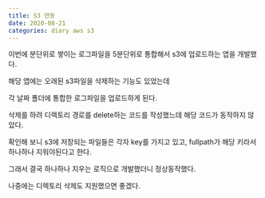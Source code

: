 ```yaml
---
title: S3 연동
date: 2020-08-21
categories: diary aws s3
---
```

이번에 분단위로 쌓이는 로그파일을 5분단위로 통합해서 s3에 업로드하는 앱을 개발했다.

해당 앱에는 오래된 s3파일을 삭제하는 기능도 있었는데

각 날짜 폴더에 통합한 로그파일을 업로드하게 된다.

삭제를 하려 디렉토리 경로를 delete하는 코드를 작성했느데 해당 코드가 동작하지 않았다.

확인해 보니 s3에 저장되는 파일들은 각자 key를 가지고 있고, fullpath가 해당 키라서 하나하나 지워야된다고 한다.

그래서 결국 하나하나 지우는 로직으로 개발했더니 정상동작했다.

나중에는 디렉토리 삭제도 지원했으면 좋겠다.
